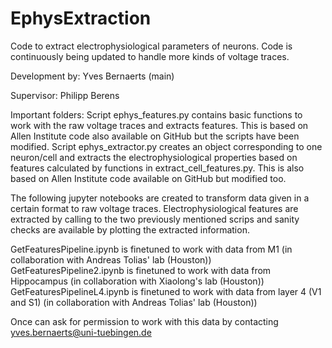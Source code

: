 # EphysExtraction
Code to extract electrophysiological parameters of neurons. Code is continuously being updated to handle more kinds of voltage traces.

Development by: Yves Bernaerts (main)

Supervisor: Philipp Berens


Important folders: 
Script ephys_features.py contains basic functions to work with the raw voltage traces and extracts features. This is based on Allen Institute code also available on GitHub but the scripts have been modified.
Script ephys_extractor.py creates an object corresponding to one neuron/cell and extracts the electrophysiological properties based on features calculated by functions in extract_cell_features.py. This is also based on Allen Institute code available on GitHub but modified too.


The following jupyter notebooks are created to transform data given in a certain format to raw voltage traces. Electrophysiological features are extracted by calling to the two previously mentioned scrips and sanity checks are available by plotting the extracted information.


GetFeaturesPipeline.ipynb is finetuned to work with data from M1 (in collaboration with Andreas Tolias' lab (Houston))
GetFeaturesPipeline2.ipynb is finetuned to work with data from Hippocampus (in collaboration with Xiaolong's lab (Houston))
GetFeaturesPipelineL4.ipynb is finetuned to work with data from layer 4 (V1 and S1) (in collaboration with Andreas Tolias' lab (Houston))

Once can ask for permission to work with this data by contacting yves.bernaerts@uni-tuebingen.de
